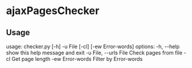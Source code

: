 # ajaxPagesChecker
## Usage
usage: checker.py [-h] -u File [-cl] [-ew Error-words]
options:
  -h, --help            show this help message and exit
  -u File, --urls File  Check pages from file
  -cl                   Get page length
  -ew Error-words       Filter by Error-words
